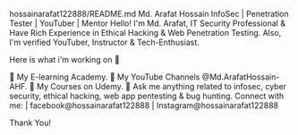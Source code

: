 hossainarafat122888/README.md
Md. Arafat Hossain
InfoSec | Penetration Tester | YouTuber | Mentor
Hello! I'm Md. Arafat, IT Security Professional & Have Rich Experience in Ethical Hacking & Web Penetration Testing. Also, I'm verified YouTuber, Instructor & Tech-Enthusiast.

Here is what i'm working on 👋

🔭 My E-learning Academy.
🔭 My YouTube Channels @Md.ArafatHossain-AHF.
🔭 My Courses on Udemy.
💬 Ask me anything related to infosec, cyber security, ethical hacking, web app pentesting & bug hunting.
Connect with me:
 | facebook@hossainarafat122888 | Instagram@hossainarafat122888

Thank You!

